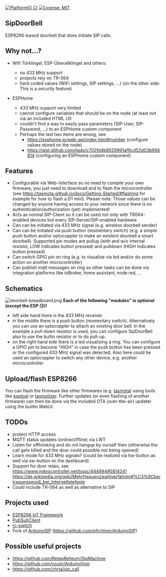 [![PlatformIO CI](https://github.com/pfichtner/SipDoorbell/actions/workflows/platform-io-ci.yml/badge.svg)](https://github.com/pfichtner/SipDoorbell/actions/workflows/platform-io-ci.yml)
[![License: MIT](https://img.shields.io/badge/License-MIT-yellow.svg)](https://opensource.org/licenses/MIT)

SipDoorBell
-----------

ESP8266-based doorbell that does initiate SIP calls. 

Why not...?
-----------
- Wifi Türklingel, ESP-Überallklingel and others: 
  - no 433 MHz support
  - projects rely on TR-064
  - hard coded values (WiFi settings, SIP settings, ...) (on the other side: This is a security feature)

- ESPHome
  - 433 MHz support very limited
  - cannot configure variables that should be on the node (at least not via an included HTML UI)
  - couldn't find a way to easily pass parameters (SIP-User, SIP-Password, ...) to an ESPHome custom component
  - Perhaps the last two items are wrong, see
    - https://esphome.io/web-api/index.html#number (configure values stored on the node)
    - https://gist.github.com/liads/c702fd4b8529991af9cd52d03b694814 (configuring an ESPHome custom component)

Features
--------
- Configurable via Web-Interface so no need to compile your own firmware, you just need to download and to flash the microcontroller (see https://tasmota.github.io/docs/Getting-Started/#flashing for example for how to flash a D1 mini). Please note: Those values can be changed by anyone having access to your network since there is no authentication/authorization (yet) implemented! 
- Acts as normal SIP-Client so it can be used not only with TR064-enabled devices but every SIP-Server/SIP-enabled hardware
- Can can be initiated via 433 MHz signal (e.g. wireless doorbell sender)
- Can can be initiated via push button (momentary switch) (e.g. a simple push button and/or optocoppler to make an existent doorbell a smart doorbell). Supported pin modes are pullup (with and w/o internal resistor, LOW indicates button pressed) and pulldown (HIGH indicates button pressed)
- Can switch GPIO pin on ring (e.g. to visualize via led and/or do some action on another microcontroller)
- Can publish mqtt messages on ring so other tasks can be done via integration platforms like ioBroker, home assistant, node red, ...

Schematics
----------
![doorbell-breadboard.png](https://pfichtner.github.io/SipDoorbell/doorbell-breadboard.png)
**Each of the following "modules" is optional (except the ESP :smirk:)!** 
- left side hand there is the 433 MHz receiver
- in the middle there is a push button (momentary switch). Alternatively you can use an optocoppler to attach an existing door bell. In the example a pull-down resistor is used, you can configure SipDoorBell also to use the bultin resistor or to do pull-up. 
- on the right hand side there is a led visualizing a ring. You can configure a GPIO pin to become "HIGH" in case the push button has been pressed or the configured 433 MHz signal was detected. Also here could be used an optocoppler to switch any other device, e.g. another microcontroller

Upload/flash ESP8266
--------------------
You can flash the firmware like other firmwares (e.g. [tasmota](https://tasmota.github.io/docs/)) using tools like 
[esptool](https://pypi.org/project/esptool/) or [tasmotizer](https://github.com/tasmota/tasmotizer). 
Further updates (or even flashing of another firmware) can then be done via the included OTA (over-the-air) updater using the builtin WebUI. 

TODOs
-----
- protect HTTP access
- MQTT status updates (online/offline) via LWT
- Listen for offhooking and do not hangup by ourself then (otherwise the call gets killed and the door could possible not being opened)
- Learn mode for 433 MHz signals? (could be realized via hw-button as well via sw-button on the dashboard)
- Support for door relais, see https://www.mikrocontroller.net/topic/444994#5814241 https://de.wikipedia.org/wiki/Mehrfrequenzwahlverfahren#%C3%9Cbertragungsmodi_bei_Internettelefonie
- Could include TR-064 as well as alternative to SIP

Projects used
-------------
- [ESP8266 IoT Framework](https://github.com/maakbaas/esp8266-iot-framework)
- [PubSubClient](https://github.com/knolleary/pubsubclient)
- [rc-switch](https://github.com/1technophile/rc-switch)
- Fork of [ArduinoSIP](https://github.com/dl9sec/ArduinoSIP) (https://github.com/pfichtner/ArduinoSIP)

Possible useful projects
------------------------
- https://github.com/RetepRelleum/SipMachine
- https://github.com/rousir/ArduinoVoip
- https://github.com/chrta/sip_call

